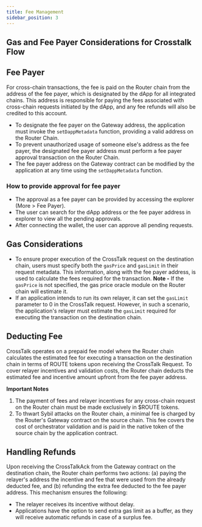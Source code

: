```yaml
---
title: Fee Management
sidebar_position: 3
---
```


## Gas and Fee Payer Considerations for Crosstalk Flow

## Fee Payer
For cross-chain transactions, the fee is paid on the Router chain from the address of the fee payer, which is designated by the dApp for all integrated chains. This address is responsible for paying the fees associated with cross-chain requests initiated by the dApp, and any fee refunds will also be credited to this account.

* To designate the fee payer on the Gateway address, the application must invoke the `setDappMetadata` function, providing a valid address on the Router Chain.
* To prevent unauthorized usage of someone else's address as the fee payer, the designated fee payer address must perform a fee payer approval transaction on the Router Chain.
* The fee payer address on the Gateway contract can be modified by the application at any time using the `setDappMetadata` function.

### How to provide approval for fee payer
* The approval as a fee payer can be provided by accessing the explorer (More > Fee Payer).
* The user can search for the dApp address or the fee payer address in explorer to view all the pending approvals.
* After connecting the wallet, the user can approve all pending requests.

## Gas Considerations
* To ensure proper execution of the CrossTalk request on the destination chain, users must specify both the `gasPrice` and `gasLimit` in their request metadata. This information, along with the fee payer address, is used to calculate the fees required for the transaction. 
**Note -** If the `gasPrice` is not specified, the gas price oracle module on the Router chain will estimate it.
* If an application intends to run its own relayer, it can set the `gasLimit` parameter to 0 in the CrossTalk request. However, in such a scenario, the application's relayer must estimate the `gasLimit` required for executing the transaction on the destination chain.

## Deducting Fee

CrossTalk operates on a prepaid fee model where the Router chain calculates the estimated fee for executing a transaction on the destination chain in terms of ROUTE tokens upon receiving the CrossTalk Request. To cover relayer incentives and validation costs, the Router chain deducts the estimated fee and incentive amount upfront from the fee payer address.

**Important Notes**

1. The payment of fees and relayer incentives for any cross-chain request on the Router chain must be made exclusively in $ROUTE tokens.
2. To thwart Sybil attacks on the Router chain, a minimal fee is charged by the Router's Gateway contract on the source chain. This fee covers the cost of orchestrator validation and is paid in the native token of the source chain by the application contract.

## Handling Refunds

Upon receiving the CrossTalkAck from the Gateway contract on the destination chain, the Router chain performs two actions: (a) paying the relayer's address the incentive and fee that were used from the already deducted fee, and (b) refunding the extra fee deducted to the fee payer address. This mechanism ensures the following:
* The relayer receives its incentive without delay.
* Applications have the option to send extra gas limit as a buffer, as they will receive automatic refunds in case of a surplus fee.
